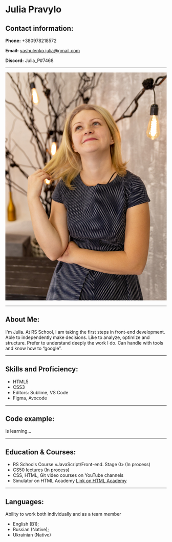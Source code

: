 # Julia Pravylo

## Contact information:

**Phone:** +380978218572

**Email:** vashulenko.julia@gmail.com

**Discord:** Julia_P#7468

***

![Photo](photo.jpg)

***

## About Me:

I'm Julia. At RS School, I am taking the first steps in front-end development. 
Able to independently make decisions. Like to analyze, optimize and structure. 
Prefer to understand deeply the work I do. 
Can handle with tools and know how to “google”.

***

## Skills and Proficiency:

- HTML5
- CSS3
- Editors: Sublime, VS Code
- Figma, Avocode

***

## Code example:

Is learning...

***

## Education & Courses:

- RS Schools Course «JavaScript/Front-end. Stage 0» (In process)
- CS50 lectures (In process)
- CSS, HTML, Git video courses on YouTube channels
- Simulator on HTML Academy [Link on HTML Academy](https://htmlacademy.ru/)

***

## Languages:

Ability to work both individually and as a team member

- English (B1);
- Russian (Native);
- Ukrainian (Native)